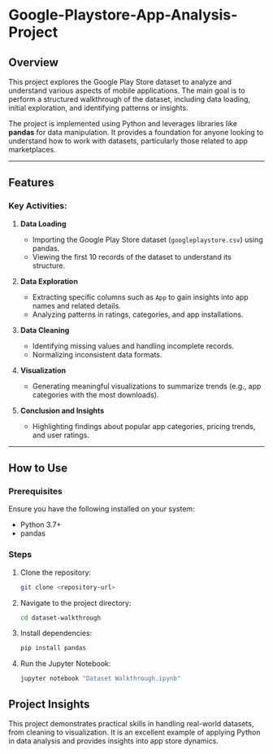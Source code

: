 # Google-Playstore-App-Analysis-Project

## Overview
This project explores the Google Play Store dataset to analyze and understand various aspects of mobile applications. The main goal is to perform a structured walkthrough of the dataset, including data loading, initial exploration, and identifying patterns or insights.

The project is implemented using Python and leverages libraries like **pandas** for data manipulation. It provides a foundation for anyone looking to understand how to work with datasets, particularly those related to app marketplaces.

---

## Features
### Key Activities:
1. **Data Loading**
   - Importing the Google Play Store dataset (`googleplaystore.csv`) using pandas.
   - Viewing the first 10 records of the dataset to understand its structure.

2. **Data Exploration**
   - Extracting specific columns such as `App` to gain insights into app names and related details.
   - Analyzing patterns in ratings, categories, and app installations.

3. **Data Cleaning**
   - Identifying missing values and handling incomplete records.
   - Normalizing inconsistent data formats.

4. **Visualization**
   - Generating meaningful visualizations to summarize trends (e.g., app categories with the most downloads).

5. **Conclusion and Insights**
   - Highlighting findings about popular app categories, pricing trends, and user ratings.

---

## How to Use

### Prerequisites
Ensure you have the following installed on your system:
- Python 3.7+
- pandas

### Steps
1. Clone the repository:
   ```bash
   git clone <repository-url>
   ```
2. Navigate to the project directory:
   ```bash
   cd dataset-walkthrough
   ```
3. Install dependencies:
   ```bash
   pip install pandas
   ```
4. Run the Jupyter Notebook:
   ```bash
   jupyter notebook "Dataset Walkthrough.ipynb"
   ```


## Project Insights
This project demonstrates practical skills in handling real-world datasets, from cleaning to visualization. It is an excellent example of applying Python in data analysis and provides insights into app store dynamics.

